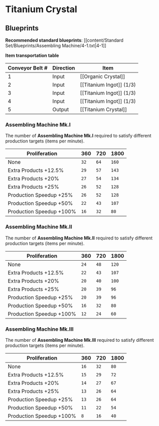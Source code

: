# Titanium Crystal

## Blueprints

**Recommended standard blueprints**: [[content/Standard Set/Blueprints/Assembling Machine/4-1.txt|4-1]]

**Item transportation table**

| Conveyor Belt # | Direction | Item                     |
| --------------- | --------- | ------------------------ |
| 1               | Input     | [[Organic Crystal]]      |
| 2               | Input     | [[Titanium Ingot]] (1/3) |
| 3               | Input     | [[Titanium Ingot]] (1/3) |
| 4               | Input     | [[Titanium Ingot]] (1/3) | 
| 5               | Output    | [[Titanium Crystal]]     |

### Assembling Machine Mk.I

The number of **Assembling Machine Mk.I** required to satisfy different production targets (items per minute).

| Proliferation            | 360  | 720  | 1800  |
| ------------------------ | ---- | ---- | ----- |
| None                     | `32` | `64` | `160` |
| Extra Products +12.5%    | `29` | `57` | `143` |
| Extra Products +20%      | `27` | `54` | `134` |
| Extra Products +25%      | `26` | `52` | `128` |
| Production Speedup +25%  | `26` | `52` | `128` |
| Production Speedup +50%  | `22` | `43` | `107` |
| Production Speedup +100% | `16` | `32` | `80`  |

### Assembling Machine Mk.II

The number of **Assembling Machine Mk.II** required to satisfy different production targets (items per minute).

| Proliferation            | 360  | 720  | 1800  |
| ------------------------ | ---- | ---- | ----- |
| None                     | `24` | `48` | `120` |
| Extra Products +12.5%    | `22` | `43` | `107` |
| Extra Products +20%      | `20` | `40` | `100` |
| Extra Products +25%      | `20` | `39` | `96`  |
| Production Speedup +25%  | `20` | `39` | `96`  |
| Production Speedup +50%  | `16` | `32` | `80`  |
| Production Speedup +100% | `12` | `24` | `60`  |

### Assembling Machine Mk.III

The number of **Assembling Machine Mk.III** required to satisfy different production targets (items per minute).

| Proliferation            | 360  | 720  | 1800 |
| ------------------------ | ---- | ---- | ---- |
| None                     | `16` | `32` | `80` |
| Extra Products +12.5%    | `15` | `29` | `72` |
| Extra Products +20%      | `14` | `27` | `67` |
| Extra Products +25%      | `13` | `26` | `64` |
| Production Speedup +25%  | `13` | `26` | `64` |
| Production Speedup +50%  | `11` | `22` | `54` |
| Production Speedup +100% | `8`  | `16` | `40` |

